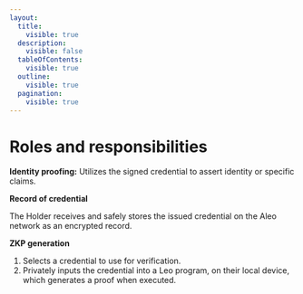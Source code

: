 ```yaml
---
layout:
  title:
    visible: true
  description:
    visible: false
  tableOfContents:
    visible: true
  outline:
    visible: true
  pagination:
    visible: true
---
```


# Roles and responsibilities

**Identity proofing:** Utilizes the signed credential to assert identity or specific claims.

**Record of credential**

The Holder receives and safely stores the issued credential on the Aleo network as an encrypted record.

**ZKP generation**

1. Selects a credential to use for verification.
2. Privately inputs the credential into a Leo program, on their local device, which generates a proof when executed.

